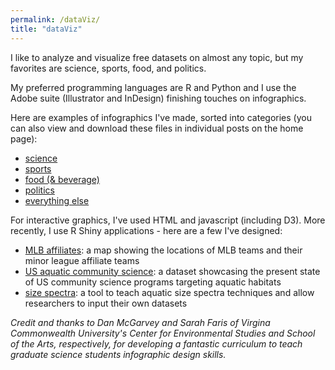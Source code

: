 ```yaml
---
permalink: /dataViz/
title: "dataViz"
---
```


I like to analyze and visualize free datasets on almost any topic, but my favorites are science, sports, food, and politics.

My preferred programming languages are R and Python and I use the Adobe suite (Illustrator and InDesign) finishing touches on infographics.

Here are examples of infographics I've made, sorted into categories (you can also view and download these files in individual posts on the home page):
+ [science](https://woodstaylor.github.io/infographicsScience/)
+ [sports](https://woodstaylor.github.io/infographicsSports/)
+ [food (& beverage)](https://woodstaylor.github.io/infographicsFood/)
+ [politics](https://woodstaylor.github.io/infographicsPolitics/)
+ [everything else](https://woodstaylor.github.io/infographicsMisc/)

For interactive graphics, I've used HTML and javascript (including D3). More recently, I use R Shiny applications - here are a few I've designed:

+ [MLB affiliates](https://woodstaylor.shinyapps.io/MLBaffiliates/): a map showing the locations of MLB teams and their minor league affiliate teams
+ [US aquatic community science](https://woodstaylor.shinyapps.io/fwCommSci/): a dataset showcasing the present state of US community science programs targeting aquatic habitats
+ [size spectra](https://sizespectra.shinyapps.io/sizespectra_app/): a tool to teach aquatic size spectra techniques and allow researchers to input their own datasets

*Credit and thanks to Dan McGarvey and Sarah Faris of Virgina Commonwealth University's Center for Environmental Studies and School of the Arts, respectively, for developing a fantastic curriculum to teach graduate science students infographic design skills.*
